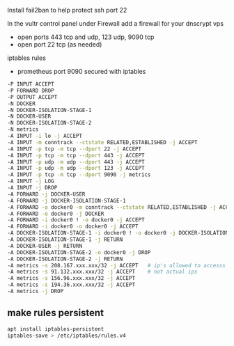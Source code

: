 Install fail2ban to help protect ssh port 22

In the vultr control panel under Firewall
add a firewall for your dnscrypt vps
- open ports 443 tcp and udp, 123 udp, 9090 tcp
- open port 22 tcp (as needed)

iptables rules
- prometheus port 9090 secured with iptables

```sh
-P INPUT ACCEPT
-P FORWARD DROP
-P OUTPUT ACCEPT
-N DOCKER
-N DOCKER-ISOLATION-STAGE-1
-N DOCKER-USER
-N DOCKER-ISOLATION-STAGE-2
-N metrics
-A INPUT -i lo -j ACCEPT
-A INPUT -m conntrack --ctstate RELATED,ESTABLISHED -j ACCEPT
-A INPUT -p tcp -m tcp --dport 22 -j ACCEPT
-A INPUT -p tcp -m tcp --dport 443 -j ACCEPT
-A INPUT -p udp -m udp --dport 443 -j ACCEPT
-A INPUT -p udp -m udp --dport 123 -j ACCEPT
-A INPUT -p tcp -m tcp --dport 9090 -j metrics
-A INPUT -j LOG
-A INPUT -j DROP
-A FORWARD -j DOCKER-USER
-A FORWARD -j DOCKER-ISOLATION-STAGE-1
-A FORWARD -o docker0 -m conntrack --ctstate RELATED,ESTABLISHED -j ACCEPT
-A FORWARD -o docker0 -j DOCKER
-A FORWARD -i docker0 ! -o docker0 -j ACCEPT
-A FORWARD -i docker0 -o docker0 -j ACCEPT
-A DOCKER-ISOLATION-STAGE-1 -i docker0 ! -o docker0 -j DOCKER-ISOLATION-STAGE-2
-A DOCKER-ISOLATION-STAGE-1 -j RETURN
-A DOCKER-USER -j RETURN
-A DOCKER-ISOLATION-STAGE-2 -o docker0 -j DROP
-A DOCKER-ISOLATION-STAGE-2 -j RETURN
-A metrics -s 208.167.xxx.xxx/32 -j ACCEPT   # ip's allowed to accesss prometheus metrics
-A metrics -s 91.132.xxx.xxx/32 -j ACCEPT    # not actual ips
-A metrics -s 156.96.xxx.xxx/32 -j ACCEPT
-A metrics -s 194.36.xxx.xxx/32 -j ACCEPT
-A metrics -j DROP
```

## make rules persistent
```sh
apt install iptables-persistent
iptables-save > /etc/iptables/rules.v4
```
